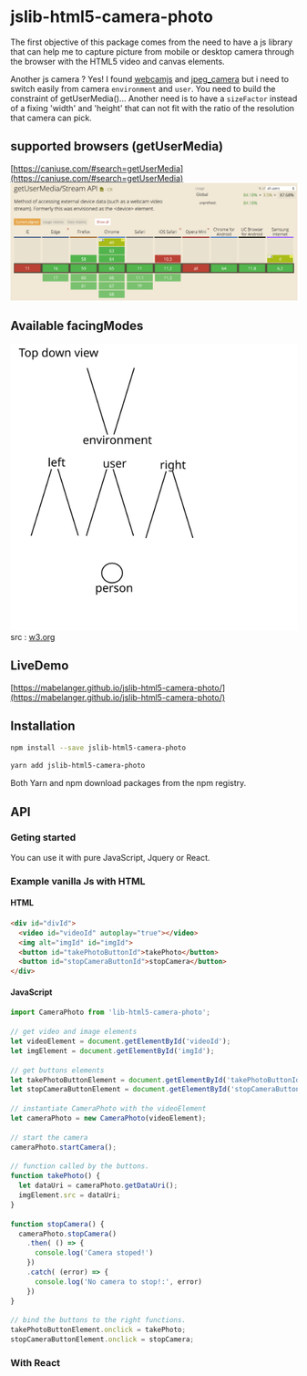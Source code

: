 # jslib-html5-camera-photo

The first objective of this package comes from the need to have a js library that can help me to capture picture from mobile or desktop camera through the browser with the HTML5 video and canvas elements.

Another js camera ? Yes! I found [webcamjs](https://github.com/jhuckaby/webcamjs/) and [jpeg_camera](https://github.com/amw/jpeg_camera) but i need to switch easily from camera `environment` and `user`. You need to build the constraint of getUserMedia()... Another need is to have a `sizeFactor` instead of a fixing 'width' and 'height' that can not fit with the ratio of the resolution that camera can pick.

## supported browsers (getUserMedia)
[https://caniuse.com/#search=getUserMedia](https://caniuse.com/#search=getUserMedia)
![alt caniuse](./docs/caniuse.png)


## Available facingModes
![alt facingModes](./docs/camera-names-exp.svg)
src : [w3.org](https://www.w3.org/TR/mediacapture-streams/#dom-videofacingmodeenum)

## LiveDemo
[https://mabelanger.github.io/jslib-html5-camera-photo/](https://mabelanger.github.io/jslib-html5-camera-photo/)

## Installation

```bash
npm install --save jslib-html5-camera-photo
```

```bash
yarn add jslib-html5-camera-photo
```

Both Yarn and npm download packages from the npm registry.

## API

### Geting started
You can use it with pure JavaScript, Jquery or React.

### Example vanilla Js with HTML

#### HTML
```html
<div id="divId">
  <video id="videoId" autoplay="true"></video>
  <img alt="imgId" id="imgId">
  <button id="takePhotoButtonId">takePhoto</button>
  <button id="stopCameraButtonId">stopCamera</button>
</div>
```

#### JavaScript
```js
import CameraPhoto from 'lib-html5-camera-photo';

// get video and image elements
let videoElement = document.getElementById('videoId');
let imgElement = document.getElementById('imgId');

// get buttons elements
let takePhotoButtonElement = document.getElementById('takePhotoButtonId');
let stopCameraButtonElement = document.getElementById('stopCameraButtonId');

// instantiate CameraPhoto with the videoElement
let cameraPhoto = new CameraPhoto(videoElement);

// start the camera
cameraPhoto.startCamera();

// function called by the buttons.
function takePhoto() {
  let dataUri = cameraPhoto.getDataUri();
  imgElement.src = dataUri;
}

function stopCamera() {
  cameraPhoto.stopCamera()
    .then( () => {
      console.log('Camera stoped!')
    })
    .catch( (error) => {
      console.log('No camera to stop!:', error)
    })
}

// bind the buttons to the right functions.
takePhotoButtonElement.onclick = takePhoto;
stopCameraButtonElement.onclick = stopCamera;

```

### With React
